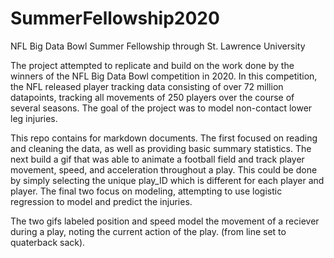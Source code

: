 # SummerFellowship2020
NFL Big Data Bowl Summer Fellowship through St. Lawrence University

The project attempted to replicate and build on the work done by the winners of the NFL Big Data Bowl competition in 2020. In this competition, the NFL released player tracking data consisting of over 72 million datapoints, tracking all movements of 250 players over the course of several seasons. The goal of the project was to model non-contact lower leg injuries.

This repo contains for markdown documents. The first focused on reading and cleaning the data, as well as providing basic summary statistics. The next build a gif that was able to animate a football field and track player movement, speed, and acceleration throughout a play. This could be done by simply selecting the unique play_ID which is different for each player and player. The final two focus on modeling, attempting to use logistic regression to model and predict the injuries. 

The two gifs labeled position and speed model the movement of a reciever during a play, noting the current action of the play. (from line set to quaterback sack).
